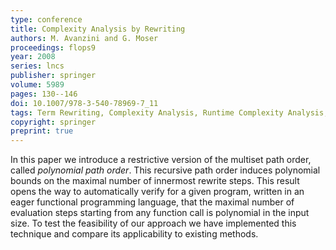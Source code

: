 ```yaml
---
type: conference
title: Complexity Analysis by Rewriting
authors: M. Avanzini and G. Moser
proceedings: flops9
year: 2008
series: lncs
publisher: springer
volume: 5989
pages: 130--146
doi: 10.1007/978-3-540-78969-7_11
tags: Term Rewriting, Complexity Analysis, Runtime Complexity Analysis, Path Orders, ICC
copyright: springer
preprint: true
---
```


In this paper we introduce a restrictive version of the multiset path order, 
called *polynomial path order*. This recursive path order 
induces polynomial bounds on the maximal number of innermost rewrite steps.
This result opens the way to automatically verify for a given program, 
written  in an eager functional programming language, 
that the maximal number of evaluation steps starting from any function call is polynomial 
in the input size.
To test the feasibility of our approach we have implemented 
this technique and compare its applicability to existing methods.
